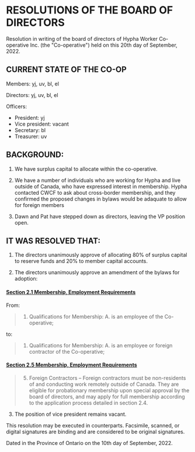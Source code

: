 # RESOLUTIONS OF THE BOARD OF DIRECTORS
Resolution in writing of the board of directors of Hypha Worker Co-operative Inc. (the "Co-operative") held on this 20th day of September, 2022.

## CURRENT STATE OF THE CO-OP
Members: yj, uv, bl, el

Directors: yj, uv, bl, el

Officers:
* President: yj
* Vice president: vacant
* Secretary: bl
* Treasurer: uv

## BACKGROUND:

1. We have surplus capital to allocate within the co-operative.

2. We have a number of individuals who are working for Hypha and live outside of Canada, who have expressed interest in membership. Hypha contacted CWCF to ask about cross-border membership, and they confirmed the proposed changes in bylaws would be adaquate to allow for foreign members 

3. Dawn and Pat have stepped down as directors, leaving the VP position open.


## IT WAS RESOLVED THAT:

1. The directors unanimously approve of allocating 80% of surplus capital to reserve funds and 20% to member capital accounts.

2. The directors unanimously approve an amendment of the bylaws for adoption:

#### [Section 2.1 Membership, Employment Requirements](https://handbook.hypha.coop/Hypha-Worker-Co-operative/bylaws.html#2-membership)

From: 

> 1. Qualifications for Membership:
>    A. is an employee of the Co-operative;

to:

>  1. Qualifications for Membership:
>     A. is an employee or foreign contractor of the Co-operative;

#### [Section 2.5 Membership, Employment Requirements](https://handbook.hypha.coop/Hypha-Worker-Co-operative/bylaws.html#2-membership)
> 5. Foreign Contractors – Foreign contractors must be non-residents of and conducting work remotely outside of Canada. They are eligible for probationary membership upon special approval by the board of directors, and may apply for full membership according to the application process detailed in section 2.4.


3. The position of vice president remains vacant.


This resolution may be executed in counterparts. Facsimile, scanned, or digital signatures are binding and are considered to be original signatures.

Dated in the Province of Ontario on the 10th day of September, 2022.
